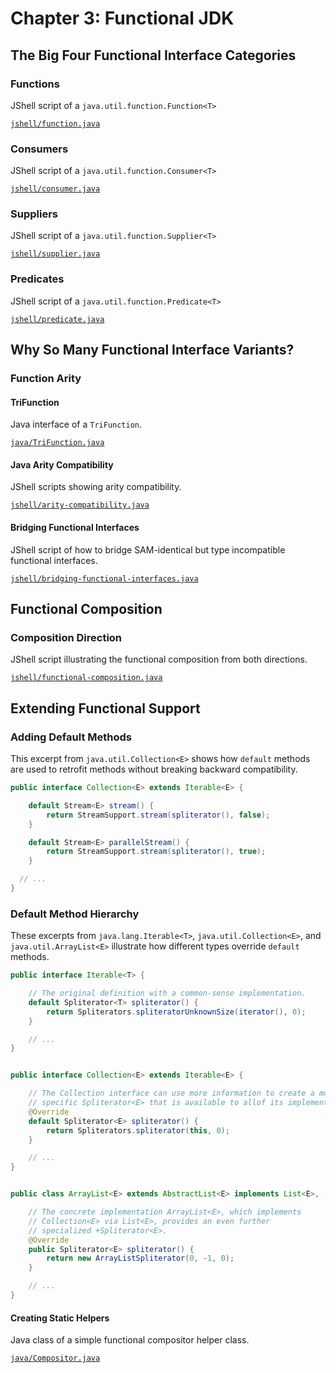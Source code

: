 # Chapter 3: Functional JDK

## The Big Four Functional Interface Categories

### Functions

JShell script of a `java.util.function.Function<T>`

[`jshell/function.java`](jshell/function.java)

### Consumers

JShell script of a `java.util.function.Consumer<T>`

[`jshell/consumer.java`](jshell/consumer.java)

### Suppliers

JShell script of a `java.util.function.Supplier<T>`

[`jshell/supplier.java`](jshell/supplier.java)

### Predicates

JShell script of a `java.util.function.Predicate<T>`

[`jshell/predicate.java`](jshell/predicate.java)


## Why So Many Functional Interface Variants?

### Function Arity

#### TriFunction

Java interface of a `TriFunction`.

[`java/TriFunction.java`](java/TriFunction.java)

#### Java Arity Compatibility

JShell scripts showing arity compatibility.

[`jshell/arity-compatibility.java`](jshell/arity-compatibility.java)  

#### Bridging Functional Interfaces

JShell script of how to bridge SAM-identical but type incompatible functional interfaces.

[`jshell/bridging-functional-interfaces.java`](jshell/bridging-functional-interfaces.java)


## Functional Composition

### Composition Direction

JShell script illustrating the functional composition from both directions.

[`jshell/functional-composition.java`](jshell/functional-composition.java)


##  Extending Functional Support

### Adding Default Methods

This excerpt from `java.util.Collection<E>` shows how `default` methods are used to retrofit methods without breaking backward compatibility.

```java
public interface Collection<E> extends Iterable<E> {

    default Stream<E> stream() {
        return StreamSupport.stream(spliterator(), false);
    }

    default Stream<E> parallelStream() {
        return StreamSupport.stream(spliterator(), true);
    }

  // ...
}
```

### Default Method Hierarchy

These excerpts from `java.lang.Iterable<T>`, `java.util.Collection<E>`, and `java.util.ArrayList<E>` illustrate how different types override `default` methods.

```java
public interface Iterable<T> {

    // The original definition with a common-sense implementation.
    default Spliterator<T> spliterator() {
        return Spliterators.spliteratorUnknownSize(iterator(), 0);
    }

    // ...
}


public interface Collection<E> extends Iterable<E> {

    // The Collection interface can use more information to create a more
    // specific Spliterator<E> that is available to allof its implementations.
    @Override
    default Spliterator<E> spliterator() {
        return Spliterators.spliterator(this, 0);
    }

    // ...
}


public class ArrayList<E> extends AbstractList<E> implements List<E>, ... {

    // The concrete implementation ArrayList<E>, which implements
    // Collection<E> via List<E>, provides an even further
    // specialized +Spliterator<E>.
    @Override
    public Spliterator<E> spliterator() {
        return new ArrayListSpliterator(0, -1, 0);
    }

    // ...
}
```

#### Creating Static Helpers

Java class of a simple functional compositor helper class.

[`java/Compositor.java`](java/Compositor.java)
